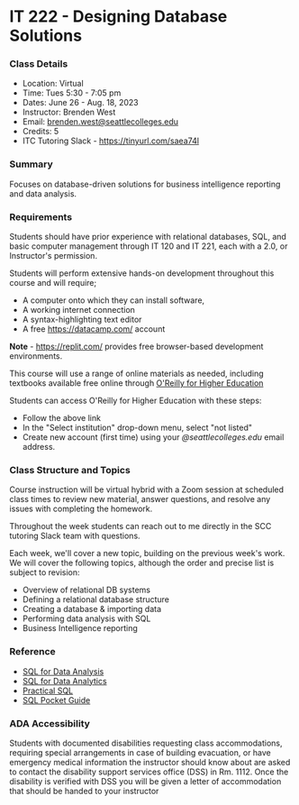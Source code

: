 # IT 222 - Designing Database Solutions

### Class Details

- Location: Virtual
- Time: Tues 5:30 - 7:05 pm
- Dates: June 26 - Aug. 18, 2023
- Instructor: Brenden West
- Email: brenden.west@seattlecolleges.edu
- Credits: 5
- ITC Tutoring Slack - https://tinyurl.com/saea74l

### Summary

Focuses on database-driven solutions for business intelligence reporting and data analysis. 

### Requirements

Students should have prior experience with relational databases, SQL, and basic computer management through IT 120 and IT 221, each with a 2.0, or Instructor's permission.

Students will perform extensive hands-on development throughout this course and will require;

- A computer onto which they can install software,
- A working internet connection
- A syntax-highlighting text editor
- A free https://datacamp.com/ account

**Note** - https://replit.com/ provides free browser-based development environments.

This course will use a range of online materials as needed, including textbooks available free online through [O'Reilly for Higher Education](https://www.oreilly.com/library/view/temporary-access/?orpq)

Students can access O'Reilly for Higher Education with these steps:

- Follow the above link
- In the "Select institution" drop-down menu, select "not listed"
- Create new account (first time) using your *@seattlecolleges.edu* email address.

### Class Structure and Topics

Course instruction will be virtual hybrid with a Zoom session at scheduled class times to review new material, answer questions, and resolve any issues with completing the homework.

Throughout the week students can reach out to me directly in the SCC tutoring Slack team with questions.

Each week, we'll cover a new topic, building on the previous week's work. We will cover the following topics, although the order and precise list is subject to revision:

- Overview of relational DB systems
- Defining a relational database structure
- Creating a database & importing data
- Performing data analysis with SQL
- Business Intelligence reporting

### Reference

- [SQL for Data Analysis](https://learning-oreilly-com.ezproxy.spl.org/library/view/sql-for-data/9781492088776/)
- [SQL for Data Analytics](https://learning-oreilly-com.ezproxy.spl.org/library/view/sql-for-data/9781801812870/)
- [Practical SQL](https://learning-oreilly-com.ezproxy.spl.org/library/view/practical-sql-2nd/9781098129866/)
- [SQL Pocket Guide](https://learning-oreilly-com.ezproxy.spl.org/library/view/sql-pocket-guide/9781492090397/)

### ADA Accessibility

Students with documented disabilities requesting class accommodations, requiring special arrangements in case of building evacuation, or have emergency medical information the instructor should know about are asked to contact the disability support services office (DSS) in Rm. 1112. Once the disability is verified with DSS you will be given a letter of accommodation that should be handed to your instructor